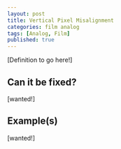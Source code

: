 ```yaml
---
layout: post
title: Vertical Pixel Misalignment
categories: film analog
tags: [Analog, Film]
published: true
---
```


[Definition to go here!]

## Can it be fixed?

[wanted!]

## Example(s)

[wanted!]
